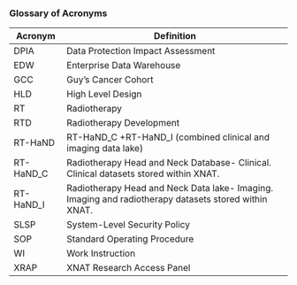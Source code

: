### Glossary of Acronyms

| Acronym    | Definition |
| -------- | ------- |
|  DPIA    | Data Protection Impact Assessment |
|EDW       | Enterprise Data Warehouse |
|GCC       |Guy’s Cancer Cohort|
|HLD       |High Level Design|
|RT        |Radiotherapy|
|RTD       |Radiotherapy Development|
|RT-HaND   |RT-HaND_C +RT-HaND_I (combined clinical and imaging data lake) |
|RT-HaND_C |Radiotherapy Head and Neck Database- Clinical. Clinical datasets stored within XNAT.|
|RT-HaND_I |Radiotherapy Head and Neck Data lake- Imaging. Imaging and radiotherapy datasets stored within XNAT.  |
|SLSP      |System-Level Security Policy|
|SOP       |Standard Operating Procedure|
|WI        |Work Instruction|
|XRAP      |XNAT Research Access Panel|
